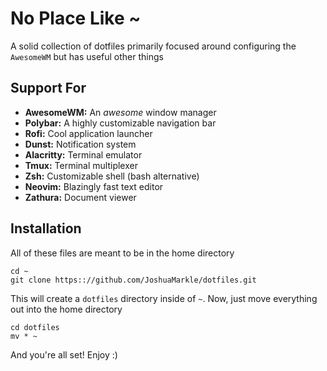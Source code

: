 # No Place Like ~

A solid collection of dotfiles primarily focused around configuring the `AwesomeWM` but has useful other things

## Support For

- **AwesomeWM:** An *awesome* window manager
- **Polybar:** A highly customizable navigation bar
- **Rofi:** Cool application launcher
- **Dunst:** Notification system
- **Alacritty:** Terminal emulator
- **Tmux:** Terminal multiplexer
- **Zsh:** Customizable shell (bash alternative)
- **Neovim:** Blazingly fast text editor
- **Zathura:** Document viewer

## Installation

All of these files are meant to be in the home directory

```
cd ~
git clone https:://github.com/JoshuaMarkle/dotfiles.git
```

This will create a `dotfiles` directory inside of `~`. Now, just move everything out into the home directory

```
cd dotfiles
mv * ~
```

And you're all set! Enjoy :)
